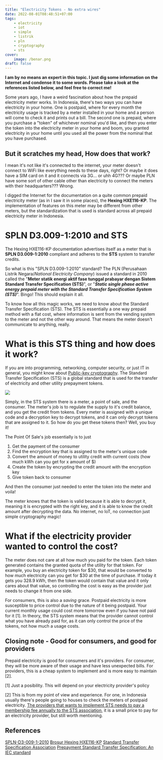 ```yaml
---
title: "Electricity Tokens - No extra wires"
date: 2022-08-01T08:48:51+07:00
tags:
    - electricity
    - iot
    - simple
    - listrik
    - pln
    - cryptography
    - sts
cover:
    image: /benar.png
draft: false
---
```


**I am by no means an expert in this topic. I just dig some information on the Internet and condense it to some words. Please take a look at the references listed below, and feel free to correct me!**

Some years ago, I have a weird fascination about how the prepaid electricity meter works. In Indonesia, there's two ways you can have electricity in your home. One is postpaid, where for every month the electricity usage is tracked by a meter installed in your home and a person will come to check it and prints out a bill. The second one is prepaid, where you purchase a "token" of whichever nominal you'd like, and then you enter the token into the electricity meter in your home and boom, you granted electricity in your home until you used all the power from the nominal that you have purchased.

## But it scratches my head, How does that work?


I mean it's not like it's connected to the internet, your meter doesn't connect to WiFi like everything needs to these days, right? Or maybe it does have a SIM card on it and it connects via 3G... or uhh 4G??? Or maybe PLN have some sort of other cable other than electricity to connect the meters with their headquarters??? Wrong.

I digged the Internet for the documentation on a quite common prepaid electricity meter (as in I saw it in some places), the **Hexing HXE116-KP**. The implementation of features on this meter may be different from other meters, but the standardization that is used is standard across all prepaid electricity meter in Indonesia.

# SPLN D3.009-1:2010 and STS
The Hexing HXE116-KP documentation advertises itself as a meter that is **SPLN D3.009-1:2010** compliant and adheres to the **STS** system to transfer credits. 

So what is this "SPLN D3.009-1:2010" standard? The PLN (Perusahaan Listrik Negara/*National Electricity Company*) issued a standard in 2010 called the "**Meter statik energi aktif fase tunggal prabayar dengan Sistem Standard Transfer Specification (STS)**", or "***Static single phase active energy prepaid meter with the Standard Transfer Specification System (STS)***". Bingo! This should explain it all.

To know how all this magic works, we need to know about the Standard Transfer Specification (STS). The STS is essentially a one way prepaid method with a flat cost, where information is sent from the vending system to the meter and not the other way around. That means the meter doesn't communicate to anything, really.

# What is this STS thing and how does it work?

If you are into programming, networking, computer security, or just IT in general, you might know about [Public-key cryptography](https://en.wikipedia.org/wiki/Public-key_cryptography). The Standard Transfer Specification (STS) is a global standard that is used for the transfer of electricity and other utility prepayment tokens.

![](/electricity-tokens/posmeterkey.png)

Simply, in the STS system there is a meter, a point of sale, and the consumer. The meter's job is to regulate the supply to it's credit balance, and you get the credit from tokens. Every meter is assigned with a unique code and a decryption key to decrypt tokens, and it can only decrypt tokens that are assigned to it. So how do you get these tokens then? Well, you buy it!

The Point Of Sale's job essentially is to just 
1. Get the payment of the consumer
2. Find the encryption key that is assigned to the meter's unique code
3. Convert the amount of money to utility credit with current costs (how much kWh can you get for x amount of $)
4. Create the token by encrypting the credit amount with the encryption key
5. Give token back to consumer

And then the consumer just needed to enter the token into the meter and voila!

The meter knows that the token is valid because it is able to decrypt it, meaning it is encrypted with the right key, and it is able to know the credit amount after decrypting the data. No internet, no IoT, no connection just simple cryptography magic!

# What if the electricity provider wanted to control the cost?
The meter does not care at all how much you paid for the token. Each token generated contains the granted quota of the utility for that token. For example, you buy an electricity token for $30, that would be converted to how much electricity can you get for $30 at the time of purchase. If today it gets you 328.9 kWh, then the token would contain that value and it only cares about that value, so controlling the cost is easy as the provider just needs to change it from one side.

For consumers, this is also a *saving* grace. Postpaid electricity is more susceptible to price control due to the nature of it being postpaid. Your current monthly usage could cost more tomorrow even if you have not paid for it [1].  In theory, the STS system means that the provider cannot control what you have already paid for, as it can only control the price of the tokens, not how much a usage costs.

## Closing note - Good for consumers, and good for providers
Prepaid electricity is good for consumers and it's providers. For consumer, they will be more aware of their usage and have less unexpected bills. For providers, this is a cheap system to implement and is more easy to maintain [2].

[1] Just a posibility. This will depend on your electricity provider's policy 

[2] This is from my point of view and experience. For one, in Indonesia usually there's people going to houses to check the meters of postpaid electricity. [The providers that wants to implement STS needs to pay a membership fee annually to the STS association](https://www.sts.org.za/membership-application-process-form), it is a small price to pay for an electricity provider, but still worth mentioning.

## References
[SPLN-D3-009-1-2010](https://www.scribd.com/doc/213657911/SPLN-D3-009-1-2010)
[Brosur Hexing HXE116-KP](https://www.scribd.com/document/359415242/Brosur-Hexing-HXE116-KP)
[Standard Transfer Specification Association](https://www.sts.org.za/)
[Prepayment Standard Transfer Specification: An IEC standard](https://www.smart-energy.com/wp-content/uploads/Don%20Taylor.pdf)
